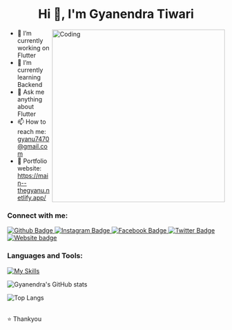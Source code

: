  <h1 align="center">Hi 👋, I'm Gyanendra Tiwari</h1>
 <img align="right" alt="Coding" width="400" src="https://i.pinimg.com/originals/e8/f4/53/e8f453469a3ec97ecd354df465d73913.gif">

- 🔭 I’m currently working on Flutter
- 🌱 I’m currently learning Backend
- 💬 Ask me anything about Flutter 
- 📫 How to reach me: gyanu7470@gmail.com
- 🎉 Portfolio website: https://main--thegyanu.netlify.app/
  
### Connect with me:
<div id="badges">
  <a href="https://github.com/gyan7470">
    <img src="https://img.shields.io/badge/Github-white?style=for-the-badge&logo=Github&logoColor=black" alt="Github Badge"/>
  </a>
   <a href="https://www.instagram.com/anugyan_">
    <img src="https://img.shields.io/badge/Instagram-purple?style=for-the-badge&logo=instagram&logoColor=white" alt="Instagram Badge"/>
  </a>
   <a href="https://fb.com/gyanu7470">
    <img src="https://img.shields.io/badge/Facebook-blue?style=for-the-badge&logo=facebook&logoColor=white" alt="Facebook Badge"/>
  </a>
   <a href="https://twitter.com/gyanu7470">
    <img src="https://img.shields.io/badge/Twitter-blue?style=for-the-badge&logo=twitter&logoColor=white" alt="Twitter Badge"/>
  </a>
 <a href="https://thegyanu.netlify.app/">
    <img src="https://img.shields.io/badge/Website-black?style=for-the-badge&logo=Website&logoColor=white" alt="Website badge"/>
  </a>
</div>

### Languages and Tools:
[![My Skills](https://skillicons.dev/icons?i=flutter,dart,firebase,github,androidstudio,blender,c,cpp,xd&perline=5)](https://skillicons.dev)

![Gyanendra's GitHub stats](https://github-readme-stats.vercel.app/api?username=gyan7470&show_icons=true&theme=dark)

![Top Langs](https://github-readme-stats.vercel.app/api/top-langs/?username=gyan7470&theme=dark)


<br>
⭐️ Thankyou
